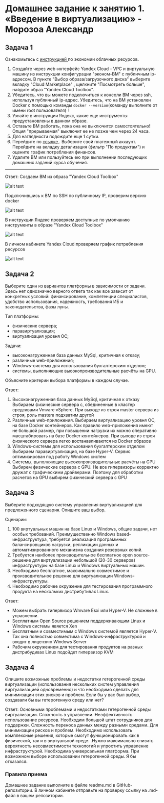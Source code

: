 # Домашнее задание к занятию 1.  «Введение в виртуализацию» - Морозоа Александр

## Задача 1

Ознакомьтесь с [инструкцией ](https://github.com/netology-code/devops-materials/blob/master/cloudwork.MD) по экономии облачных ресурсов.


1. Создайте через web-интерфейс Yandex Cloud - VPC и виртуальную машину из инструкции конфигурации "эконом-ВМ" с публичным ip-адресом. В пункте "Выбор образа/загрузочного диска" выберите вкладку "Cloud Marketplace" , щелкните "Посмотреть больше", найдите образ "Yandex Cloud Toolbox".
2. Убедитесь, что вы можете подключиться к консоли ВМ через ssh, используя публичный ip-адрес. Убедитесь, что на ВМ установлен Docker с помощью команды ```docker --version```(команду выполните от имени root пользователя) !
3. Узнайте в инструкции Яндекс, какие еще инструменты предустановлены в данном образе.
4. Оставьте ВМ работать, пока она не выключится самостоятельно! Опция "прерываемая" выключит ее не позже чем через 24 часа. 
5. Для наглядности подождите еще 1 сутки.
6. Перейдите по [ссылке ](https://console.cloud.yandex.ru/billing?section=accounts). Выберите свой платежный аккаунт. Перейдите на вкладку детализация (фильтр "По продуктам") и оцените график потребления финансов.
7. Удалите ВМ или пользуйтесь ею при выполнении последующих домашних заданий курса обучения.

---

Ответ:
Создаем ВМ из образа "Yandex Cloud Toolbox"

![alt text](https://github.com/Mars12121/devops-netology/blob/main/05-virt-01-basics/img/1.png)

Подключившись к ВМ по SSH по публичному IP, проверим версию docker

![alt text](https://github.com/Mars12121/devops-netology/blob/main/05-virt-01-basics/img/2.png)

В инструкции Яндекс проверяем доступные по умолчанию инструменты в образе "Yandex Cloud Toolbox"

![alt text](https://github.com/Mars12121/devops-netology/blob/main/05-virt-01-basics/img/3.png)

В личном кабинете Yandex Cloud проверяем график потребления ресурсов

![alt text](https://github.com/Mars12121/devops-netology/blob/main/05-virt-01-basics/img/4.png)

## Задача 2

Выберите один из вариантов платформы в зависимости от задачи. Здесь нет однозначно верного ответа так как все зависит от конкретных условий: финансирование, компетенции специалистов, удобство использования, надежность, требования ИБ и законодательства, фазы луны.

Тип платформы:

- физические сервера;
- паравиртуализация;
- виртуализация уровня ОС;

Задачи:

- высоконагруженная база данных MySql, критичная к отказу;
- различные web-приложения;
- Windows-системы для использования бухгалтерским отделом;
- системы, выполняющие высокопроизводительные расчёты на GPU.

Объясните критерии выбора платформы в каждом случае.

Ответ:
1. Высоконагруженная база данных MySql, критичная к отказу
Выбираем физические сервера с, обединенные в кластер средсквами Vmvare vSphere. При выходе из строя master сервера из строя, роль mastera подхватим другой
2. Различные web-приложения. 
Выбираем виртуализацию уровня ОС, на базе Docker контейнеров. Как правило web-приложения имеют не большой размер, при повышении нагрузки их можно оперативно масштабировать на базе Docker контейнеров. При выходе из строя физического сервера легко востанавливаются из Docker образов
3. Windows-системы для использования бухгалтерским отделом
Выбираем паравиртуализация, на базе Hyper-V. Сервис оптимизирован под работу Windows систем
4. Системы, выполняющие высокопроизводительные расчёты на GPU
Выбирем физические сервера с GPU. Не все гипервизоры корректно дружат с графическими драйверами. Поэтому для обработки расчетов на GPU выбирем физический сервера с GPU


## Задача 3

Выберите подходящую систему управления виртуализацией для предложенного сценария. Опишите ваш выбор.

Сценарии:

1. 100 виртуальных машин на базе Linux и Windows, общие задачи, нет особых требований. Преимущественно Windows based-инфраструктура, требуется реализация программных балансировщиков нагрузки, репликации данных и автоматизированного механизма создания резервных копий.
2. Требуется наиболее производительное бесплатное open source-решение для виртуализации небольшой (20-30 серверов) инфраструктуры на базе Linux и Windows виртуальных машин.
3. Необходимо бесплатное, максимально совместимое и производительное решение для виртуализации Windows-инфраструктуры.
4. Необходимо рабочее окружение для тестирования программного продукта на нескольких дистрибутивах Linux.

Ответ:
- Можем выбрать гипервизор Wmvare Esxi или Hyper-V. Не сложные в управлении. 
- Бесплатным Open Source решением поддерживающим Linux и Windows системы явяется Xen
- Бесплатным и совместимым с Windows системой является Hyper-V. Так она полностью совместима с Windows-инфраструктурой и входит в лицензию Windows Server
- Рабочим окружением для тестирования продуктов на разных дистрибудивах Linux подойдет гипервизор KVM

## Задача 4

Опишите возможные проблемы и недостатки гетерогенной среды виртуализации (использования нескольких систем управления виртуализацией одновременно) и что необходимо сделать для минимизации этих рисков и проблем. Если бы у вас был выбор, создавали бы вы гетерогенную среду или нет?

Ответ:
Основными проблемами и недостатками гетерогенной среды виртуализации. Сложность в управлении. Неэффективность использование ресурсов. Необходим большой штат сотрудников для поддержки. Сложность переноса данных между разными средами.
Для минимизации рисков и проблем. Необходимо использовать комплексные решения, которые смогут функционировать как в физической, так и в виртуальной среде. .Нужно максимально снизить вероятность несовместимости технологий и упростить управление инфраструктурой. Необходима универсальная платформа.
При возможном выборе использовании гетерогенной среды. Я бы отказался.

### Правила приема

Домашнее задание выполните в файле readme.md в GitHub-репозитории. В личном кабинете отправьте на проверку ссылку на .md-файл в вашем репозитории.
